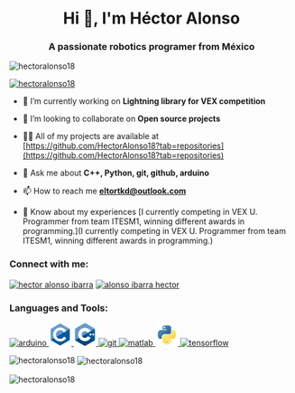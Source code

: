 <h1 align="center">Hi 👋, I'm Héctor Alonso</h1>
<h3 align="center">A passionate robotics programer from México</h3>

<p align="left"> <img src="https://komarev.com/ghpvc/?username=hectoralonso18&label=Profile%20views&color=0e75b6&style=flat" alt="hectoralonso18" /> </p>

<p align="left"> <a href="https://github.com/ryo-ma/github-profile-trophy"><img src="https://github-profile-trophy.vercel.app/?username=hectoralonso18" alt="hectoralonso18" /></a> </p>

- 🔭 I’m currently working on **Lightning library for VEX competition**

- 👯 I’m looking to collaborate on **Open source projects**

- 👨‍💻 All of my projects are available at [https://github.com/HectorAlonso18?tab=repositories](https://github.com/HectorAlonso18?tab=repositories)

- 💬 Ask me about **C++, Python, git, github, arduino**

- 📫 How to reach me **eltortkd@outlook.com**

- 📄 Know about my experiences [I currently competing in VEX U. Programmer from team ITESM1, winning different awards in programming.](I currently competing in VEX U. Programmer from team ITESM1, winning different awards in programming.)

<h3 align="left">Connect with me:</h3>
<p align="left">
<a href="https://linkedin.com/in/hector alonso ibarra" target="blank"><img align="center" src="https://raw.githubusercontent.com/rahuldkjain/github-profile-readme-generator/master/src/images/icons/Social/linked-in-alt.svg" alt="hector alonso ibarra" height="30" width="40" /></a>
<a href="https://www.youtube.com/c/alonso ibarra hector" target="blank"><img align="center" src="https://raw.githubusercontent.com/rahuldkjain/github-profile-readme-generator/master/src/images/icons/Social/youtube.svg" alt="alonso ibarra hector" height="30" width="40" /></a>
</p>

<h3 align="left">Languages and Tools:</h3>
<p align="left"> <a href="https://www.arduino.cc/" target="_blank" rel="noreferrer"> <img src="https://cdn.worldvectorlogo.com/logos/arduino-1.svg" alt="arduino" width="40" height="40"/> </a> <a href="https://www.cprogramming.com/" target="_blank" rel="noreferrer"> <img src="https://raw.githubusercontent.com/devicons/devicon/master/icons/c/c-original.svg" alt="c" width="40" height="40"/> </a> <a href="https://www.w3schools.com/cpp/" target="_blank" rel="noreferrer"> <img src="https://raw.githubusercontent.com/devicons/devicon/master/icons/cplusplus/cplusplus-original.svg" alt="cplusplus" width="40" height="40"/> </a> <a href="https://git-scm.com/" target="_blank" rel="noreferrer"> <img src="https://www.vectorlogo.zone/logos/git-scm/git-scm-icon.svg" alt="git" width="40" height="40"/> </a> <a href="https://www.mathworks.com/" target="_blank" rel="noreferrer"> <img src="https://upload.wikimedia.org/wikipedia/commons/2/21/Matlab_Logo.png" alt="matlab" width="40" height="40"/> </a> <a href="https://www.python.org" target="_blank" rel="noreferrer"> <img src="https://raw.githubusercontent.com/devicons/devicon/master/icons/python/python-original.svg" alt="python" width="40" height="40"/> </a> <a href="https://www.tensorflow.org" target="_blank" rel="noreferrer"> <img src="https://www.vectorlogo.zone/logos/tensorflow/tensorflow-icon.svg" alt="tensorflow" width="40" height="40"/> </a> </p>

<p><img align="left" src="https://github-readme-stats.vercel.app/api/top-langs?username=hectoralonso18&show_icons=true&locale=en&layout=compact" alt="hectoralonso18" /></p>

<p>&nbsp;<img align="center" src="https://github-readme-stats.vercel.app/api?username=hectoralonso18&show_icons=true&locale=en" alt="hectoralonso18" /></p>

<p><img align="center" src="https://github-readme-streak-stats.herokuapp.com/?user=hectoralonso18&" alt="hectoralonso18" /></p>

